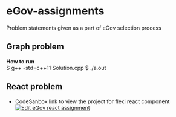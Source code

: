 # eGov-assignments
Problem statements given as a part of eGov selection process

## Graph problem
**How to run**   
    $ g++ -std=c++11 Solution.cpp
    $ ./a.out

## React problem
* CodeSanbox link to view the project for flexi react component
[![Edit eGov react assignment](https://codesandbox.io/static/img/play-codesandbox.svg)](https://codesandbox.io/s/egov-react-assignment-qsdxw?fontsize=14)